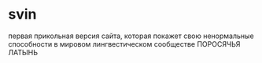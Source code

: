 # svin
первая прикольная версия сайта, которая покажет свою ненормальные способности в мировом лингвестическом сообществе
ПОРОСЯЧЬЯ ЛАТЫНЬ

